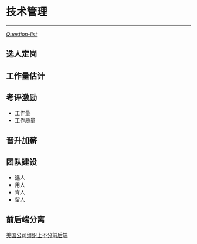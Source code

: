 技术管理
=
---
[*Question-list*](#ques) 

选人定岗
-
工作量估计
-
考评激励
-
- 工作量  
- 工作质量  

晋升加薪
-
<span id="ques">团队建设</span>
-
- 选人  
- 用人  
- 育人  
- 留人

前后端分离
-
[美国公司组织上不分前后端](frontback.md "只有中国公司分前后端团队")


